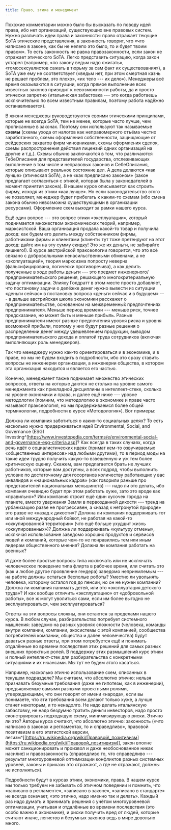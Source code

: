 ```yaml
---
title: Право, этика и менеджмент
---
```


Похожие комментарии можно было бы высказать по поводу идей права, ибо
нет организаций, существующих вне правовых систем. Нужно различать идеи
права и законности: право отражает текущие SoTA этические представления,
а законность говорит, что «что написано в законе, как бы не нелепо это
было, то и будет твоим правом». То есть законность не равна
правозаконности, если закон не отражает этического SoTA. Легко
представить ситуацию, когда закон устарел (например, «по закону ведьм
надо сжигать», «гомосексуалистов сажать в тюрьму за сам факт их
существования»), а SoTA уже ему не соответствует («ведьм нет, при этом
смертная казнь не решает проблем, это плохо», «их тело --- их дело»).
Менеджеры всё время оказываются в ситуации, когда прямое выполнение всех
известных законов приводит к невозможности работы, да и просто этически
запретно (итальянская забастовка --- это когда работаешь исключительно
по всем известным правилам, поэтому работа надёжно останавливается).

В жизни менеджеры руководствуются своими этическими принципами, которые
не всегда SoTA, тем не менее, которые часто лучше, чем прописанные в
законах. Поэтому они используют так называемые **схемы** (схемы ухода от
налогов как неправомерного отъёма честно заработанного, схемы оформления
собственности, защищающие от рейдерских захватов фирм чиновниками, схемы
оформления сделок, схемы распространения действия лицензий одних
организаций на другие и т.д.). Схемы обычно заключаются в том, что
различаются ТебеОписания для представителей государства, отслеживающих
выполнение в том числе и неправовых законов и СебеОписания, которые
описывают реальное состояние дел. А дела делаются «как лучше» (этическая
SoTA), а не «как предписано законом» (закон предлагает согласиться с
этикой, которая была у законодателей в момент принятия закона). В нашем
курсе описывается как строить фирму, исходя из этики «как лучше». Но
если законодательство этого не позволяет, менеджер будет прибегать к
каким-то схемам (ибо смена закона обычно невозможна существующими в
организации ресурсами). Оформление схем выходит за рамки нашего курса.

Ещё один вопрос --- это вопрос этики «эксплуатации», который поднимается
множеством экономических теорий, например, марксистской. Ваша
организация продала какой-то товар и получила доход: как будем его
делить между собственником фирмы, работниками фирмы и клиентами (клиенты
тут тоже претендуют на этот доход: дайте им на эту сумму скидку! Это же
их деньги, не забирайте лишнего!). В курсе австрийской праксеологии
говорится, что это всё связано с добровольными ненасильственными
обменами, а не «эксплуатацией», теория марксизма попросту неверна
(фальсифицирована, логически противоречива), а как делить полученные в
ходе работы деньги --- это предмет инженерного/предпринимательского
решения, решающего многокритериальную задачу оптимизации. Элияху
Голдратт в этом месте просто добавляет, что постановку задачи о делёжке
денег нужно вывести из ситуации «деньги сейчас» в постановку вопроса
«деньги сейчас и в будущем» --- а дальше австрийская школа экономики
расскажет о предпринимательстве, основанном на межвременны́х
предпочтениях предпринимателя. Меньше период времени --- меньше риск,
точнее предсказание, но может быть и меньше прибыль. Разные
предприниматели имеют разные предпочтения уровня риска и уровня
возможной прибыли, поэтому у них будут разные решения о распределении
денег между удешевлением продукции, выводом предпринимательского дохода
и оплатой труда сотрудников (включая выполняющих роль менеджеров).

Так что менеджеру нужно как-то ориентироваться и в экономике, и в праве,
но мы не будем входить в подробности, ибо это сразу ставить вопросы не
инженерии организации, а инженерии общества, в котором эта организация
находится и является его частью.

Конечно, менеджмент также поднимает множество этических вопросов, ответы
на которые даются не столько на уровне самого менеджмента как прикладной
дисциплины в интеллект-стеке, сколько на уровне экономики и права, и
далее ещё ниже --- уровне методологии (помним, что методологию в
экономике и праве часто называют праксеология, но мы придерживаемся
более общей терминологии, подробности в курсе «Методология»). Вот
примеры:

Должна ли компания заботиться о каких-то социальных целях? То есть
насколько нужно придерживаться идей Environmental, Social, and
Governance (ESG)
Investing^[<https://www.investopedia.com/terms/e/environmental-social-and-governance-esg-criteria.asp>]?
Как всегда в таких случаях, когда речь идёт о социалистических идеях
(примат кем-то озвучиваемых «общественных интересов» над любыми
другими), то в период моды на такие идеи трудно получить какую-то
взвешенную и уж тем более критическую оценку. Скажем, вам предлагается
брать не лучших работников, которые вам доступны, а всех подряд, чтобы
выполнить условие по достаточному для госорганов количеству работающих у
вас инвалидов и «национальных кадров» (как говорили раньше про
представителей национальных меньшинств) --- надо ли это делать, ибо
компания очевидно будет при этом работать хуже, зато это вроде как
«правильно»? Или компания строит ещё один кусочек города на планете,
вместо удержания Земли в первозданной дикости --- тренд на урбанизацию
разве не прогрессивен, а «назад к нетронутой природе» это разве не
«назад к дикости»? Должна ли компания поддерживать тот или иной
международный бойкот, не работая на какой-то «оккупированной территории»
(что ещё больше ухудшит жизнь «оккупированных»)? Должна ли поддерживать
«культуру отмены», исключая использование заведомо хороших продуктов и
сервисов людей и компаний, которые чем-то не понравились тем или иным
лидерам общественного мнения? Должна ли компания работать на военных?

И даже более простые вопросы типа исключать или не исключать
человеческое поведение типа флирта в рабочее время, или считать это (как
и любое другое проявление гендера) заведомо неприемлемым --- на работе
должны остаться бесполые роботы? Уместно ли увольнять человека, которому
остался год до пенсии, но он не нужен компании? Должна ли компания
нанимать детей, или это «эксплуатация детского труда»? И как вообще
отличить «эксплуатацию» от «добровольной работы», все ж могут уволиться
сами, если им более выгодно не эксплуатироваться, чем эксплуатироваться?

Ответы на эти вопросы сложны, они остаются за пределами нашего курса. В
любом случае, разбирательство потребует системного мышления: заведомо на
разных уровнях сложности (человека, команды внутри компании, компании,
экосистемы с этой компанией, сообщества потребителей компании, общества
и далее человечества) будут даваться разные ответы, при этом потребуется
ещё и понимать отдалённые во времени последствия этих решений для самых
разных внешних проектных ролей. В поддержку этих размышлений курс этики
и полный интеллект-стек для разбирательства с конкретными ситуациями и
их нюансами. Мы тут не будем этого касаться.

Например, насколько этично использование схем, описанных в текущем
подразделе? Мы считаем, что абсолютно этично: нельзя признавать безумные
требования (даже не гипотезы, как в инженерии), предъявляемые самыми
разными проектными ролями, утверждающими, что они говорят от имени
«народа», если вы понимаете, что эти требования всем делают только хуже,
а лучше станет некоторым, и то ненадолго. Не надо делать итальянскую
забастовку, не надо бездумно тратить деньги инвесторов, надо просто
сконструировать подходящую схему, минимизирующую риски. Этично ли это?
Авторы курса считают, что абсолютно этично: законность («что написано в
законах и регламентах, то и справедливо», правовой позитивизм в его
этатистской версии,
легизм^[[https://ru.wikipedia.org/wiki/Правовой\_позитивизм](https://ru.wikipedia.org/wiki/Правовой_позитивизм)],
закон вполне может санкционировать и произвол и даже необоснованное
никак насилие) и правозаконность (справедливо то, что справедливо ---
результат многоуровневой оптимизации конфликтов разных системных
уровней, законы и приказы это отражают, а где не отражают, должны не
исполняться).

Подробности будут в курсах этики, экономики, права. В нашем курсе мы
только требуем не забывать об этичном поведении и помнить, что «записано
в регламенте», «записано в законе», «записано в стандарте» не всегда
означает, «это этично, надо именно так и делать». Каждый раз надо думать
и принимать решения с учётом многоуровневой оптимизации, учитывая и
отдалённые во времени последствия (это особо важно в экономике), и риски
получить вред от людей, которые считают иначе, легистов и безумных
законов ведь в мире довольно много.
